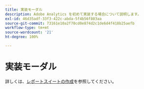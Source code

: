 ```yaml
---
title: 実装モーダル
description: Adobe Analytics を初めて実装する場合について説明します。
exl-id: 46d35adf-33f3-422c-abda-5f4b56f803aa
source-git-commit: 73161e10a2f70cd0e874d2c1de6d4f418b25aefb
workflow-type: tm+mt
source-wordcount: '21'
ht-degree: 100%

---
```


# 実装モーダル

詳しくは、[レポートスイートの作成](/help/admin/c-manage-report-suites/c-new-report-suite/t-create-a-report-suite.md)を参照してください。

